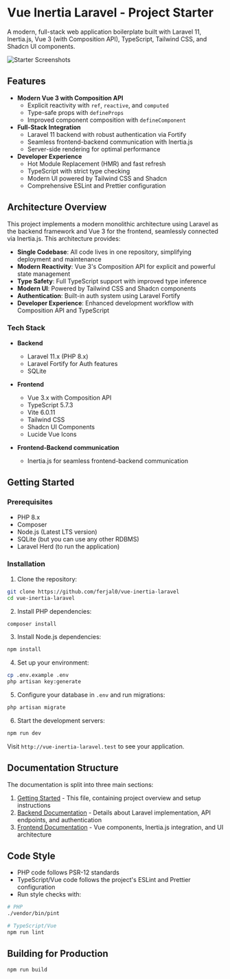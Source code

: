 # Vue Inertia Laravel - Project Starter

A modern, full-stack web application boilerplate built with Laravel 11, Inertia.js, Vue 3 (with Composition API), TypeScript, Tailwind CSS, and Shadcn UI components.

![Starter Screenshots](https://github.com/user-attachments/assets/0e06b0b9-36bb-4e0d-acb7-b192dbde299d)

## Features

- **Modern Vue 3 with Composition API**
    - Explicit reactivity with `ref`, `reactive`, and `computed`
    - Type-safe props with `defineProps`
    - Improved component composition with `defineComponent`
- **Full-Stack Integration**
    - Laravel 11 backend with robust authentication via Fortify
    - Seamless frontend-backend communication with Inertia.js
    - Server-side rendering for optimal performance
- **Developer Experience**
    - Hot Module Replacement (HMR) and fast refresh
    - TypeScript with strict type checking
    - Modern UI powered by Tailwind CSS and Shadcn
    - Comprehensive ESLint and Prettier configuration

## Architecture Overview

This project implements a modern monolithic architecture using Laravel as the backend framework and Vue 3 for the frontend, seamlessly connected via Inertia.js. This architecture provides:

- **Single Codebase**: All code lives in one repository, simplifying deployment and maintenance
- **Modern Reactivity**: Vue 3's Composition API for explicit and powerful state management
- **Type Safety**: Full TypeScript support with improved type inference
- **Modern UI**: Powered by Tailwind CSS and Shadcn components
- **Authentication**: Built-in auth system using Laravel Fortify
- **Developer Experience**: Enhanced development workflow with Composition API and TypeScript

### Tech Stack

- **Backend**

    - Laravel 11.x (PHP 8.x)
    - Laravel Fortify for Auth features
    - SQLite

- **Frontend**

    - Vue 3.x with Composition API
    - TypeScript 5.7.3
    - Vite 6.0.11
    - Tailwind CSS
    - Shadcn UI Components
    - Lucide Vue Icons

- **Frontend-Backend communication**
    - Inertia.js for seamless frontend-backend communication

## Getting Started

### Prerequisites

- PHP 8.x
- Composer
- Node.js (Latest LTS version)
- SQLite (but you can use any other RDBMS)
- Laravel Herd (to run the application)

### Installation

1. Clone the repository:

```bash
git clone https://github.com/ferjal0/vue-inertia-laravel
cd vue-inertia-laravel
```

2. Install PHP dependencies:

```bash
composer install
```

3. Install Node.js dependencies:

```bash
npm install
```

4. Set up your environment:

```bash
cp .env.example .env
php artisan key:generate
```

5. Configure your database in `.env` and run migrations:

```bash
php artisan migrate
```

6. Start the development servers:

```bash
npm run dev
```

Visit `http://vue-inertia-laravel.test` to see your application.

## Documentation Structure

The documentation is split into three main sections:

1. [Getting Started](docs/getting-started.md) - This file, containing project overview and setup instructions
2. [Backend Documentation](docs/backend.md) - Details about Laravel implementation, API endpoints, and authentication
3. [Frontend Documentation](docs/frontend.md) - Vue components, Inertia.js integration, and UI architecture

## Code Style

- PHP code follows PSR-12 standards
- TypeScript/Vue code follows the project's ESLint and Prettier configuration
- Run style checks with:

```bash
# PHP
./vendor/bin/pint

# TypeScript/Vue
npm run lint
```

## Building for Production

```bash
npm run build
